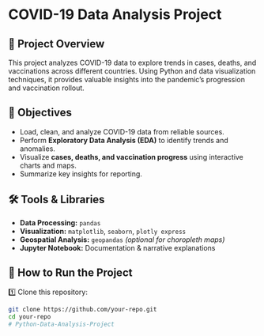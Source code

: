# COVID-19 Data Analysis Project  

## 📌 Project Overview  
This project analyzes COVID-19 data to explore trends in cases, deaths, and vaccinations across different countries. Using Python and data visualization techniques, it provides valuable insights into the pandemic’s progression and vaccination rollout.  

## 🎯 Objectives  
- Load, clean, and analyze COVID-19 data from reliable sources.  
- Perform **Exploratory Data Analysis (EDA)** to identify trends and anomalies.  
- Visualize **cases, deaths, and vaccination progress** using interactive charts and maps.  
- Summarize key insights for reporting.  

## 🛠️ Tools & Libraries  
- **Data Processing:** `pandas`  
- **Visualization:** `matplotlib`, `seaborn`, `plotly express`  
- **Geospatial Analysis:** `geopandas` *(optional for choropleth maps)*  
- **Jupyter Notebook:** Documentation & narrative explanations  

## 🚀 How to Run the Project  
1️⃣ Clone this repository:  
   ```bash
   git clone https://github.com/your-repo.git
   cd your-repo
# Python-Data-Analysis-Project

